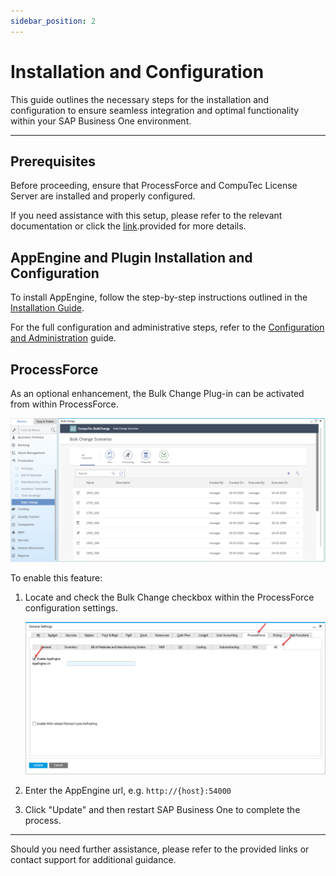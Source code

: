 ```yaml
---
sidebar_position: 2
---
```


# Installation and Configuration

This guide outlines the necessary steps for the installation and configuration to ensure seamless integration and optimal functionality within your SAP Business One environment.

---

## Prerequisites

Before proceeding, ensure that ProcessForce and CompuTec License Server are installed and properly configured.

If you need assistance with this setup, please refer to the relevant documentation or click the [link](/docs/processforce/administrator-guide/licensing/license-server/overview/).provided for more details.

## AppEngine and Plugin Installation and Configuration

To install AppEngine, follow the step-by-step instructions outlined in the [Installation Guide](../../administrators-guide/installation.md).

For the full configuration and administrative steps, refer to the [Configuration and Administration](../../administrators-guide/configuration-and-administration/configuration.md) guide.

## ProcessForce

As an optional enhancement, the Bulk Change Plug-in can be activated from within ProcessForce.

![Bulk Change Plugin](./media/bulk-changes-of-bom/image2020-3-25-16-40-30.png)

To enable this feature:

1. Locate and check the Bulk Change checkbox within the ProcessForce configuration settings.

    ![Bulk Change](./media/bulk-changes-of-bom/image2020-1-18-8-33-41.png)

2. Enter the AppEngine url, e.g. `http://{host}:54000`
3. Click "Update" and then restart SAP Business One to complete the process.

---
Should you need further assistance, please refer to the provided links or contact support for additional guidance.
